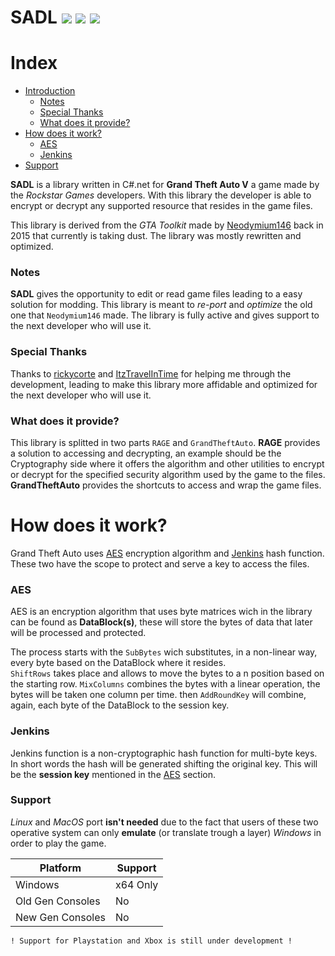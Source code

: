 # SADL <img src="https://img.shields.io/badge/Version-1.0-informational" /> <img src="https://img.shields.io/badge/License-GPL--3.0-informational" /> <img src="https://github.com/francescomesianodev/SADL/workflows/.NET%20Core/badge.svg" />
Index
=================

<!--ts-->
   * [Introduction](#SADL)
      * [Notes](#notes)
      * [Special Thanks](#special-thanks)
      * [What does it provide?](#what-does-it-provide)
   * [How does it work?](#how-does-it-work)
      * [AES](#aes)
      * [Jenkins](#jenkins)
   * [Support](#support)
<!--te-->

**SADL** is a library written in C#.net for **Grand Theft Auto V** a game made by the *Rockstar Games* developers. With this library the developer is able to encrypt or decrypt any supported resource that resides in the game files. 

This library is derived from the *GTA Toolkit* made by [Neodymium146](https://github.com/Neodymium146) back in 2015 that currently is taking dust. The library was mostly rewritten and optimized.

### Notes

**SADL** gives the opportunity to edit or read game files leading to a easy solution for modding. This library is meant to _re-port_ and _optimize_ the old one that `Neodymium146` made. The library is fully active and gives support to the next developer who will use it.

### Special Thanks

Thanks to [rickycorte](https://github.com/rickycorte) and [ItzTravelInTime](https://github.com/ItzTravelInTime) for helping me through the development, leading to make this library more affidable and optimized for the next developer who will use it.

### What does it provide?

This library is splitted in two parts `RAGE` and `GrandTheftAuto`. **RAGE** provides a solution to accessing and decrypting, an example should be the Cryptography side where it offers the algorithm and other utilities to encrypt or decrypt for the specified security algorithm used by the game to the files. **GrandTheftAuto** provides the shortcuts to access and wrap the game files.

# How does it work?

Grand Theft Auto uses [AES](https://en.wikipedia.org/wiki/Advanced_Encryption_Standard) encryption algorithm and [Jenkins](https://en.wikipedia.org/wiki/Jenkins_hash_function) hash function. These two have the scope to protect and serve a key to access the files.

### AES

AES is an encryption algorithm that uses byte matrices wich in the library can be found as **DataBlock(s)**, these will store the bytes of data that later will be processed and protected. 

The process starts with the `SubBytes` wich substitutes, in a non-linear way, every byte based on the DataBlock where it resides.   
`ShiftRows` takes place and allows to move the bytes to a n position based on the starting row. 
`MixColumns` combines the bytes with a linear operation, the bytes will be taken one column per time.
then `AddRoundKey` will combine, again, each byte of the DataBlock to the session key.

### Jenkins

Jenkins function is a non-cryptographic hash function for multi-byte keys. In short words the hash will be generated shifting the original key. This will be the **session key** mentioned in the [AES](#aes) section. 

### Support

*Linux* and *MacOS* port **isn't needed** due to the fact that users of these two operative system can only **emulate** (or translate trough a layer) *Windows* in order to play the game.

| Platform 	            | Support           	|
|-----------------------|---------------------|
| Windows  	            | x64 Only          	|
| Old Gen Consoles    	| No  	              | 
| New Gen Consoles      | No                  |

`! Support for Playstation and Xbox is still under development !`
